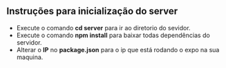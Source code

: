 ## Instruções para inicialização do server ##

- Execute o comando **cd server** para ir ao diretorio do sevidor.
- Execute o comando **npm install** para baixar todas dependências do servidor.
- Alterar o **IP** no **package.json** para o ip que está rodando o expo na sua maquina.
